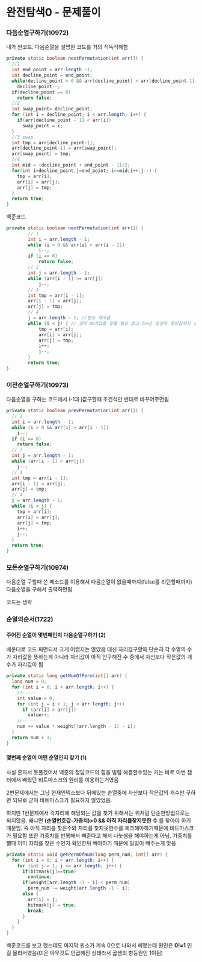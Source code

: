 # 완전탐색0 - 문제풀이

### 다음순열구하기(10972)

내가 짠코드. 다음순열을 설명한 코드를 거의 직독직해함

```java
private static boolean nextPermutation(int arr[]) {
  //1
  int end_point = arr.length -1;
  int decline_point = end_point;
  while(decline_point > 0 && arr[decline_point] < arr[decline_point-1])
    decline_point--;
  if(decline_point == 0)
    return false;
  //2
  int swap_point= decline_point;
  for (int i = decline_point; i < arr.length; i++) {
    if(arr[decline_point - 1] < arr[i])
      swap_point = i;
  }
  //3 swap
  int tmp = arr[decline_point-1];
  arr[decline_point-1] = arr[swap_point];
  arr[swap_point] = tmp;
  //4
  int mid = (decline_point + end_point - 1)/2;
  for(int i=decline_point,j=end_point; i<=mid;i++,j--) {
    tmp = arr[i];
    arr[i] = arr[j];
    arr[j] = tmp;
  }
  return true;
}
```
백준코드.

```java
private static boolean nextPermutation(int arr[]) {
		// 1
		int i = arr.length - 1;
		while (i > 0 && arr[i] < arr[i - 1])
			i--;
		if (i == 0)
			return false;
		// 2
		int j = arr.length - 1;
		while (arr[i - 1] >= arr[j])
			j--;
		// 3
		int tmp = arr[i - 1];
		arr[i - 1] = arr[j];
		arr[j] = tmp;
		// 4
		j = arr.length - 1; //변수 재사용
		while (i < j) { // 굳이 mid값을 찾을 필요 없고 i>=j 일경우 중앙값까지 순회가 끝났다는걸 명심
			tmp = arr[i];
			arr[i] = arr[j];
			arr[j] = tmp;
			i++;
			j--;
		}
		return true;
}
```

### 이전순열구하기(10973)
다음순열을 구하는 코드에서 i-1과 j값구할때 조건식만 반대로 바꾸어주면됨

```java
private static boolean prevPermutation(int arr[]) {
  // 1
  int i = arr.length - 1;
  while (i > 0 && arr[i] > arr[i - 1])
    i--;
  if (i == 0)
    return false;
  // 2
  int j = arr.length - 1;
  while (arr[i - 1] < arr[j])
    j--;
  // 3
  int tmp = arr[i - 1];
  arr[i - 1] = arr[j];
  arr[j] = tmp;
  // 4
  j = arr.length - 1;
  while (i < j) {
    tmp = arr[i];
    arr[i] = arr[j];
    arr[j] = tmp;
    i++;
    j--;
  }
  return true;
}
```

### 모든순열구하기(10974)
다음순열 구할때 쓴 메소드를 이용해서
다음순열이 없을때까지(false를 리턴할때까지) 다음순열을 구해서 출력하면됨

코드는 생략

### 순열의순서(1722)
#### 주어진 순열이 몇번째인지 다음순열구하기 (2)
배운대로 코드 짜면되서 크게 어렵지는 않았음
대신 자리값구할때 단순히 각 수열의 수가 자리값을 뜻하는게 아니라
자리값이 아직 안구해진 수 중에서 자신보다 작은값의 개수가 자리값이 됨

```java
private static long getNumOfPerm(int[] arr) {
  long num = 0;
  for (int i = 0; i < arr.length; i++) {
    //-----
    int value = 0;
    for (int j = i + 1; j < arr.length; j++)
      if (arr[i] > arr[j])
        value++;
    //-----
    num += value * weight[(arr.length - 1) - i];
  }
  return num + 1;
}
```

#### 몇번째 순열이 어떤 순열인지 찾기 (1)
사실 혼자서 못풀겠어서 백준의 정답코드의 힘을 빌림
해결할수있는 키는 바로 이번 챕터에서 배웠던 비트마스크의 원리를 이용하는거였음

2번문제에서는 그냥 현재인덱스보다 뒤에있는 순열중에 자신보다 작은값의 개수만 구하면 되므로
굳이 비트마스크가 필요하지 않았었음.

하지만 1번문제에서 각자리에 해당되는 값을 찾기 위해서는 위처럼 단순한방법으로는 되지않음.
왜냐면 **(순열번호값-가중치)>0 && 아직 자리를찾지못한 수** 를 찾아야 하기 때문임.
즉 아직 자리를 찾은수와 자리를 찾지못한수를 체크해야하기때문에 비트마스크가 필요함
또한 가중치를 반복해서 빼준다고 해서 나눗셈을 해야하는게 아님.
가중치를 뺄때 이미 자리를 찾은 수인지 확인한뒤 빼야하기 때문에 일일이 빼주는게 맞음

```java
private static void getPermOfNum(long perm_num, int[] arr) {
  for (int i = 0; i < arr.length; i++) {
    for (int j = 1; j <= arr.length; j++) {
      if(bitmask[j]==true)
        continue;
      if(weight[arr.length -1 - i] < perm_num)
        perm_num -= weight[arr.length -1 - i];
      else {
        arr[i] = j;
        bitmask[j] = true;
        break;
      }
    }
  }
}
```
백준코드를 보고 했는데도 마지막 원소가 계속 0으로 나와서 헤맸는데
원인은 **0!=1** 인걸 몰라서였음(0!은 아무것도 안곱해진 상태라서 곱셈의 항등원인 1이됨)
